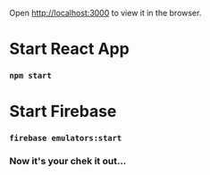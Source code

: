 Open [http://localhost:3000](http://localhost:3000) to view it in the browser.

#  Start React App

### `npm start`

# Start Firebase

### `firebase emulators:start`

### Now it's your chek it out...

